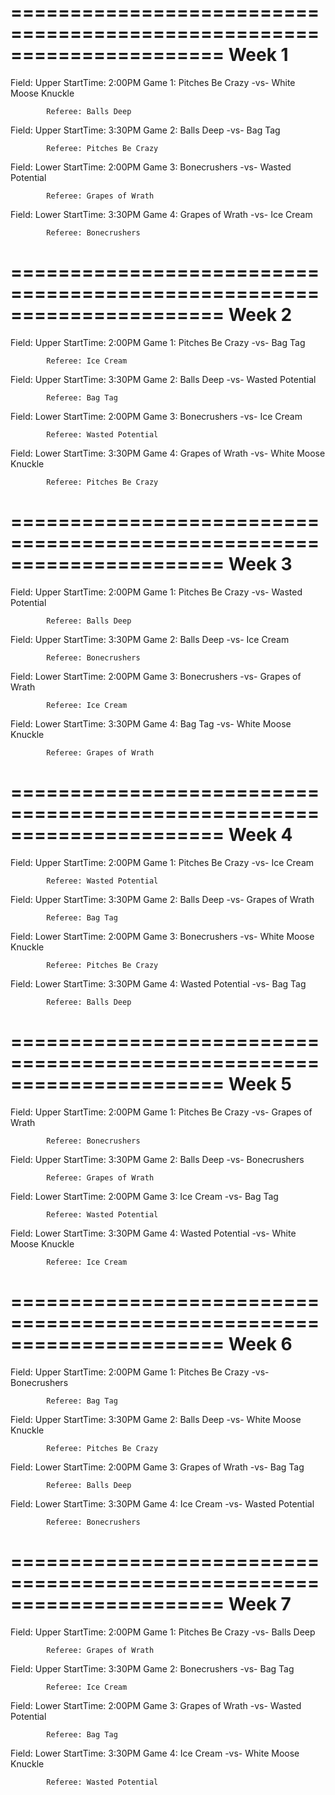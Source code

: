 ======================================================================
Week 1
======================================================================
Field: Upper StartTime: 2:00PM
	Game 1: Pitches Be Crazy -vs- White Moose Knuckle

			Referee: Balls Deep

Field: Upper StartTime: 3:30PM
	Game 2: Balls Deep -vs- Bag Tag

			Referee: Pitches Be Crazy

Field: Lower StartTime: 2:00PM
	Game 3: Bonecrushers -vs- Wasted Potential

			Referee: Grapes of Wrath

Field: Lower StartTime: 3:30PM
	Game 4: Grapes of Wrath -vs- Ice Cream

			Referee: Bonecrushers

======================================================================
Week 2
======================================================================
Field: Upper StartTime: 2:00PM
	Game 1: Pitches Be Crazy -vs- Bag Tag

			Referee: Ice Cream

Field: Upper StartTime: 3:30PM
	Game 2: Balls Deep -vs- Wasted Potential

			Referee: Bag Tag

Field: Lower StartTime: 2:00PM
	Game 3: Bonecrushers -vs- Ice Cream

			Referee: Wasted Potential

Field: Lower StartTime: 3:30PM
	Game 4: Grapes of Wrath -vs- White Moose Knuckle

			Referee: Pitches Be Crazy

======================================================================
Week 3
======================================================================
Field: Upper StartTime: 2:00PM
	Game 1: Pitches Be Crazy -vs- Wasted Potential

			Referee: Balls Deep

Field: Upper StartTime: 3:30PM
	Game 2: Balls Deep -vs- Ice Cream

			Referee: Bonecrushers

Field: Lower StartTime: 2:00PM
	Game 3: Bonecrushers -vs- Grapes of Wrath

			Referee: Ice Cream

Field: Lower StartTime: 3:30PM
	Game 4: Bag Tag -vs- White Moose Knuckle

			Referee: Grapes of Wrath

======================================================================
Week 4
======================================================================
Field: Upper StartTime: 2:00PM
	Game 1: Pitches Be Crazy -vs- Ice Cream

			Referee: Wasted Potential

Field: Upper StartTime: 3:30PM
	Game 2: Balls Deep -vs- Grapes of Wrath

			Referee: Bag Tag

Field: Lower StartTime: 2:00PM
	Game 3: Bonecrushers -vs- White Moose Knuckle

			Referee: Pitches Be Crazy

Field: Lower StartTime: 3:30PM
	Game 4: Wasted Potential -vs- Bag Tag

			Referee: Balls Deep

======================================================================
Week 5
======================================================================
Field: Upper StartTime: 2:00PM
	Game 1: Pitches Be Crazy -vs- Grapes of Wrath

			Referee: Bonecrushers

Field: Upper StartTime: 3:30PM
	Game 2: Balls Deep -vs- Bonecrushers

			Referee: Grapes of Wrath

Field: Lower StartTime: 2:00PM
	Game 3: Ice Cream -vs- Bag Tag

			Referee: Wasted Potential

Field: Lower StartTime: 3:30PM
	Game 4: Wasted Potential -vs- White Moose Knuckle

			Referee: Ice Cream

======================================================================
Week 6
======================================================================
Field: Upper StartTime: 2:00PM
	Game 1: Pitches Be Crazy -vs- Bonecrushers

			Referee: Bag Tag

Field: Upper StartTime: 3:30PM
	Game 2: Balls Deep -vs- White Moose Knuckle

			Referee: Pitches Be Crazy

Field: Lower StartTime: 2:00PM
	Game 3: Grapes of Wrath -vs- Bag Tag

			Referee: Balls Deep

Field: Lower StartTime: 3:30PM
	Game 4: Ice Cream -vs- Wasted Potential

			Referee: Bonecrushers

======================================================================
Week 7
======================================================================
Field: Upper StartTime: 2:00PM
	Game 1: Pitches Be Crazy -vs- Balls Deep

			Referee: Grapes of Wrath

Field: Upper StartTime: 3:30PM
	Game 2: Bonecrushers -vs- Bag Tag

			Referee: Ice Cream

Field: Lower StartTime: 2:00PM
	Game 3: Grapes of Wrath -vs- Wasted Potential

			Referee: Bag Tag

Field: Lower StartTime: 3:30PM
	Game 4: Ice Cream -vs- White Moose Knuckle

			Referee: Wasted Potential

